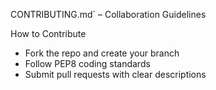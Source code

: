 CONTRIBUTING.md` – Collaboration Guidelines


How to Contribute

- Fork the repo and create your branch
- Follow PEP8 coding standards
- Submit pull requests with clear descriptions
